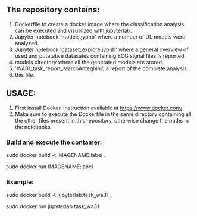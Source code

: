 ## The repository contains:
1. Dockerfile to create a docker image where the classification analysis can be executed and visualized with jupyterlab.
2. Jupyter notebook 'models.jypnb' where a number of DL models were analyzed.
3. Jupyter notebook 'dataset_explore.jypnb' where a general overview of used and putatative datasates containing ECG signal files is reported.
3. models directory where all the generated models are stored.
4. 'WA31_task_report_MarcoAnteghini', a report of the complete analysis.
5. this file.

## USAGE:

1. First install Docker. Instruction available at https://www.docker.com/
2. Make sure to execute the Dockerfile in the same directory containing all the other files present in this repository, otherwise change the paths in the notebooks.


### Build and execute the container:

sudo docker build -t IMAGENAME:label .

sudo docker run IMAGENAME:label

### Example:
sudo docker build -t jupyterlab:task_wa31 . 

sudo docker run jupyterlab:task_wa31





